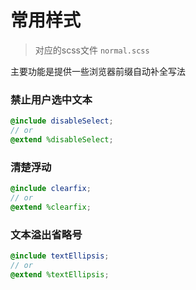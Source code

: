 # 常用样式

> 对应的scss文件 `normal.scss`

主要功能是提供一些浏览器前缀自动补全写法

### 禁止用户选中文本

```scss
@include disableSelect;
// or
@extend %disableSelect;
```

### 清楚浮动

```scss
@include clearfix;
// or
@extend %clearfix;
```

### 文本溢出省略号

```scss
@include textEllipsis;
// or
@extend %textEllipsis;
```